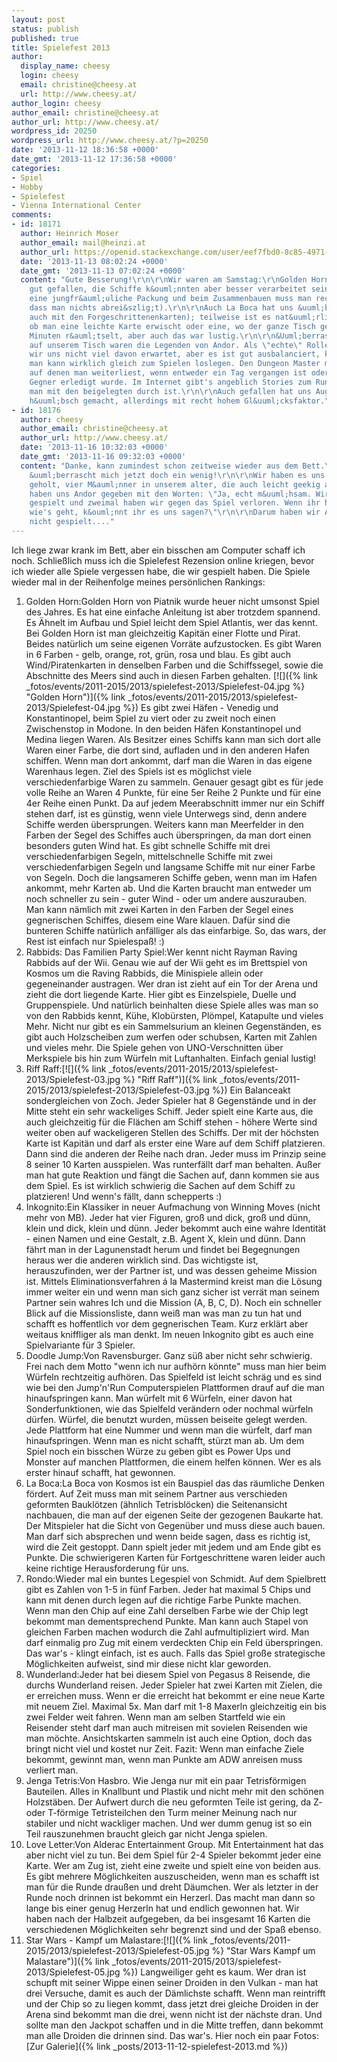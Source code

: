 ```yaml
---
layout: post
status: publish
published: true
title: Spielefest 2013
author:
  display_name: cheesy
  login: cheesy
  email: christine@cheesy.at
  url: http://www.cheesy.at/
author_login: cheesy
author_email: christine@cheesy.at
author_url: http://www.cheesy.at/
wordpress_id: 20250
wordpress_url: http://www.cheesy.at/?p=20250
date: '2013-11-12 18:36:58 +0000'
date_gmt: '2013-11-12 17:36:58 +0000'
categories:
- Spiel
- Hobby
- Spielefest
- Vienna International Center
comments:
- id: 18171
  author: Heinrich Moser
  author_email: mail@heinzi.at
  author_url: https://openid.stackexchange.com/user/eef7fbd0-8c85-4971-8395-b50cca0333e6
  date: '2013-11-13 08:02:24 +0000'
  date_gmt: '2013-11-13 07:02:24 +0000'
  content: "Gute Besserung!\r\n\r\nWir waren am Samstag:\r\nGolden Horn hat uns auch
    gut gefallen, die Schiffe k&ouml;nnten aber besser verarbeitet sein (wir hatten
    eine jungfr&auml;uliche Packung und beim Zusammenbauen muss man recht aufpassen,
    dass man nichts abrei&szlig;t).\r\n\r\nAuch La Boca hat uns &uuml;berzeugt (nat&uuml;rlich
    auch mit den Forgeschrittenenkarten); teilweise ist es nat&uuml;rlich Gl&uuml;ckssache,
    ob man eine leichte Karte erwischt oder eine, wo der ganze Tisch gemeinsam mehrere
    Minuten r&auml;tselt, aber auch das war lustig.\r\n\r\n&Uuml;berraschungserfolg
    auf unserem Tisch waren die Legenden von Andor. Als \"echte\" Rollenspieler haben
    wir uns nicht viel davon erwartet, aber es ist gut ausbalanciert, kurzweilig und
    man kann wirklich gleich zum Spielen loslegen. Den Dungeon Master machen die Legendenk&auml;rtchen,
    auf denen man weiterliest, wenn entweder ein Tag vergangen ist oder ein weiterer
    Gegner erledigt wurde. Im Internet gibt's angeblich Stories zum Runterladen, wenn
    man mit den beigelegten durch ist.\r\n\r\nAuch gefallen hat uns Augustus: Sehr
    h&uuml;bsch gemacht, allerdings mit recht hohem Gl&uuml;cksfaktor."
- id: 18176
  author: cheesy
  author_email: christine@cheesy.at
  author_url: http://www.cheesy.at/
  date: '2013-11-16 10:32:03 +0000'
  date_gmt: '2013-11-16 09:32:03 +0000'
  content: "Danke, kann zumindest schon zeitweise wieder aus dem Bett.\r\n\r\nAndor
    &uuml;berrascht mich jetzt doch ein wenig!\r\n\r\nWir haben es uns vom Nachbartisch
    geholt, vier M&auml;nner in unserem alter, die auch leicht geekig aussahen.\r\n\r\nSie
    haben uns Andor gegeben mit den Worten: \"Ja, echt m&uuml;hsam. Wir haben es zweimal
    gespielt und zweimal haben wir gegen das Spiel verloren. Wenn ihr herausfindet
    wie's geht, k&ouml;nnt ihr es uns sagen?\"\r\n\r\nDarum haben wir Andor leider
    nicht gespielt...."
---
```

Ich liege zwar krank im Bett, aber ein bisschen am Computer schaff ich noch. Schließlich muss ich die Spielefest Rezension online kriegen, bevor ich wieder alle Spiele vergessen habe, die wir gespielt haben.
Die Spiele wieder mal in der Reihenfolge meines persönlichen Rankings:
1. Golden Horn:Golden Horn von Piatnik wurde heuer nicht umsonst Spiel des Jahres. Es hat eine einfache Anleitung ist aber trotzdem spannend. Es Ähnelt im Aufbau und Spiel leicht dem Spiel Atlantis, wer das kennt.
Bei Golden Horn ist man gleichzeitig Kapitän einer Flotte und Pirat. Beides natürlich um seine eigenen Vorräte aufzustocken. Es gibt Waren in 6 Farben - gelb, orange, rot, grün, rosa und blau. Es gibt auch Wind/Piratenkarten in denselben Farben und die Schiffssegel, sowie die Abschnitte des Meers sind auch in diesen Farben gehalten.
[![]({% link _fotos/events/2011-2015/2013/spielefest-2013/Spielefest-04.jpg %} "Golden Horn")]({% link _fotos/events/2011-2015/2013/spielefest-2013/Spielefest-04.jpg %})
Es gibt zwei Häfen - Venedig und Konstantinopel, beim Spiel zu viert oder zu zweit noch einen Zwischenstop in Modone. In den beiden Häfen Konstantinopel und Medina liegen Waren. Als Besitzer eines Schiffs kann man sich dort alle Waren einer Farbe, die dort sind, aufladen und in den anderen Hafen schiffen. Wenn man dort ankommt, darf man die Waren in das eigene Warenhaus legen.
Ziel des Spiels ist es möglichst viele verschiedenfarbige Waren zu sammeln. Genauer gesagt gibt es für jede volle Reihe an Waren 4 Punkte, für eine 5er Reihe 2 Punkte und für eine 4er Reihe einen Punkt.
Da auf jedem Meerabschnitt immer nur ein Schiff stehen darf, ist es günstig, wenn viele Unterwegs sind, denn andere Schiffe werden übersprungen. Weiters kann man Meerfelder in den Farben der Segel des Schiffes auch überspringen, da man dort einen besonders guten Wind hat. Es gibt schnelle Schiffe mit drei verschiedenfarbigen Segeln, mittelschnelle Schiffe mit zwei verschiedenfarbigen Segeln und langsame Schiffe mit nur einer Farbe von Segeln. Doch die langsameren Schiffe geben, wenn man im Hafen ankommt, mehr Karten ab. Und die Karten braucht man entweder um noch schneller zu sein - guter Wind - oder um andere auszurauben.
Man kann nämlich mit zwei Karten in den Farben der Segel eines gegnerischen Schiffes, diesem eine Ware klauen. Dafür sind die bunteren Schiffe natürlich anfälliger als das einfarbige.
So, das wars, der Rest ist einfach nur Spielespaß! :)
2. Rabbids: Das Familien Party Spiel:Wer kennt nicht Rayman Raving Rabbids auf der Wii. Genau wie auf der Wii geht es im Brettspiel von Kosmos um die Raving Rabbids, die Minispiele allein oder gegeneinander austragen.
Wer dran ist zieht auf ein Tor der Arena und zieht die dort liegende Karte. Hier gibt es Einzelspiele, Duelle und Gruppenspiele. Und natürlich beinhalten diese Spiele alles was man so von den Rabbids kennt, Kühe, Klobürsten, Plömpel, Katapulte und vieles Mehr. Nicht nur gibt es ein Sammelsurium an kleinen Gegenständen, es gibt auch Holzscheiben zum werfen oder schubsen, Karten mit Zahlen und vieles mehr. Die Spiele gehen von UNO-Verschnitten über Merkspiele bis hin zum Würfeln mit Luftanhalten. Einfach genial lustig!
3. Riff Raff:[![]({% link _fotos/events/2011-2015/2013/spielefest-2013/Spielefest-03.jpg %} "Riff Raff")]({% link _fotos/events/2011-2015/2013/spielefest-2013/Spielefest-03.jpg %})
Ein Balanceakt sondergleichen von Zoch. Jeder Spieler hat 8 Gegenstände und in der Mitte steht ein sehr wackeliges Schiff. Jeder spielt eine Karte aus, die auch gleichzeitig für die Flächen am Schiff stehen - höhere Werte sind weiter oben auf wackeligeren Stellen des Schiffs. Der mit der höchsten Karte ist Kapitän und darf als erster eine Ware auf dem Schiff platzieren. Dann sind die anderen der Reihe nach dran. Jeder muss im Prinzip seine 8 seiner 10 Karten ausspielen. Was runterfällt darf man behalten. Außer man hat gute Reaktion und fängt die Sachen auf, dann kommen sie aus dem Spiel. Es ist wirklich schwierig die Sachen auf dem Schiff zu platzieren! Und wenn's fällt, dann schepperts :)
4. Inkognito:Ein Klassiker in neuer Aufmachung von Winning Moves (nicht mehr von MB).
Jeder hat vier Figuren, groß und dick, groß und dünn, klein und dick, klein und dünn. Jeder bekommt auch eine wahre Identität - einen Namen und eine Gestalt, z.B. Agent X, klein und dünn. Dann fährt man in der Lagunenstadt herum und findet bei Begegnungen heraus wer die anderen wirklich sind. Das wichtigste ist, herauszufinden, wer der Partner ist, und was dessen geheime Mission ist. Mittels Eliminationsverfahren á la Mastermind kreist man die Lösung immer weiter ein und wenn man sich ganz sicher ist verrät man seinem Partner sein wahres Ich und die Mission (A, B, C, D). Noch ein schneller Blick auf die Missionsliste, dann weiß man was man zu tun hat und schafft es hoffentlich vor dem gegnerischen Team.
Kurz erklärt aber weitaus kniffliger als man denkt. Im neuen Inkognito gibt es auch eine Spielvariante für 3 Spieler.
5. Doodle Jump:Von Ravensburger. Ganz süß aber nicht sehr schwierig. Frei nach dem Motto "wenn ich nur aufhörn könnte" muss man hier beim Würfeln rechtzeitig aufhören. Das Spielfeld ist leicht schräg und es sind wie bei den Jump'n'Run Computerspielen Plattformen drauf auf die man hinaufspringen kann. Man würfelt mit 6 Würfeln, einer davon hat Sonderfunktionen, wie das Spielfeld verändern oder nochmal würfeln dürfen. Würfel, die benutzt wurden, müssen beiseite gelegt werden. Jede Plattform hat eine Nummer und wenn man die würfelt, darf man hinaufspringen. Wenn man es nicht schafft, stürzt man ab. Um dem Spiel noch ein bisschen Würze zu geben gibt es Power Ups und Monster auf manchen Plattformen, die einem helfen können.
Wer es als erster hinauf schafft, hat gewonnen.
6. La Boca:La Boca von Kosmos ist ein Bauspiel das das räumliche Denken fördert. Auf Zeit muss man mit seinem Partner aus verschieden geformten Bauklötzen (ähnlich Tetrisblöcken) die Seitenansicht nachbauen, die man auf der eigenen Seite der gezogenen Baukarte hat. Der Mitspieler hat die Sicht von Gegenüber und muss diese auch bauen. Man darf sich absprechen und wenn beide sagen, dass es richtig ist, wird die Zeit gestoppt. Dann spielt jeder mit jedem und am Ende gibt es Punkte. Die schwierigeren Karten für Fortgeschrittene waren leider auch keine richtige Herausforderung für uns.
7. Rondo:Wieder mal ein buntes Legespiel von Schmidt. Auf dem Spielbrett gibt es Zahlen von 1-5 in fünf Farben. Jeder hat maximal 5 Chips und kann mit denen durch legen auf die richtige Farbe Punkte machen. Wenn man den Chip auf eine Zahl derselben Farbe wie der Chip legt bekommt man dementsprechend Punkte. Man kann auch Stapel von gleichen Farben machen wodurch die Zahl aufmultipliziert wird. Man darf einmalig pro Zug mit einem verdeckten Chip ein Feld überspringen. Das war's - klingt einfach, ist es auch. Falls das Spiel große strategische Möglichkeiten aufweist, sind mir diese nicht klar geworden.
8. Wunderland:Jeder hat bei diesem Spiel von Pegasus 8 Reisende, die durchs Wunderland reisen. Jeder Spieler hat zwei Karten mit Zielen, die er erreichen muss. Wenn er die erreicht hat bekommt er eine neue Karte mit neuem Ziel. Maximal 5x. Man darf mit 1-8 Maxerln gleichzeitig ein bis zwei Felder weit fahren. Wenn man am selben Startfeld wie ein Reisender steht darf man auch mitreisen mit sovielen Reisenden wie man möchte. Ansichtskarten sammeln ist auch eine Option, doch das bringt nicht viel und kostet nur Zeit. Fazit: Wenn man einfache Ziele bekommt, gewinnt man, wenn man Punkte am ADW anreisen muss verliert man.
9. Jenga Tetris:Von Hasbro. Wie Jenga nur mit ein paar Tetrisförmigen Bauteilen. Alles in Knallbunt und Plastik und nicht mehr mit den schönen Holzstäben. Der Aufwert durch die neu geformten Teile ist gering, da Z- oder T-förmige Tetristeilchen den Turm meiner Meinung nach nur stabiler und nicht wackliger machen. Und wer dumm genug ist so ein Teil rauszunehmen braucht gleich gar nicht Jenga spielen.
10. Love Letter:Von Alderac Entertainment Group. Mit Entertainment hat das aber nicht viel zu tun. Bei dem Spiel für 2-4 Spieler bekommt jeder eine Karte. Wer am Zug ist, zieht eine zweite und spielt eine von beiden aus. Es gibt mehrere Möglichkeiten auszuscheiden, wenn man es schafft ist man für die Runde draußen und dreht Däumchen. Wer als letzter in der Runde noch drinnen ist bekommt ein Herzerl. Das macht man dann so lange bis einer genug Herzerln hat und endlich gewonnen hat. Wir haben nach der Halbzeit aufgegeben, da bei insgesamt 16 Karten die verschiedenen Möglichkeiten sehr begrenzt sind und der Spaß ebenso.
11. Star Wars - Kampf um Malastare:[![]({% link _fotos/events/2011-2015/2013/spielefest-2013/Spielefest-05.jpg %} "Star Wars Kampf um Malastare")]({% link _fotos/events/2011-2015/2013/spielefest-2013/Spielefest-05.jpg %})
Langweiliger geht es kaum. Wer dran ist schupft mit seiner Wippe einen seiner Droiden in den Vulkan - man hat drei Versuche, damit es auch der Dämlichste schafft. Wenn man reintrifft und der Chip so zu liegen kommt, dass jetzt drei gleiche Droiden in der Arena sind bekommt man die drei, wenn nicht ist der nächste dran. Und sollte man den Jackpot schaffen und in die Mitte treffen, dann bekommt man alle Droiden die drinnen sind. Das war's.
Hier noch ein paar Fotos:
[Zur Galerie]({% link _posts/2013-11-12-spielefest-2013.md %})
